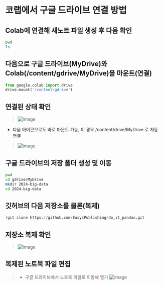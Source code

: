 # 코랩에서 구글 드라이브 연결 방법

## Colab에 연결해 새노트 파일 생성 후 다음 확인 

```sh
pwd
ls
```

## 다음으로 구글 드라이브(MyDrive)와 Colab(/content/gdrive/MyDrive)을 마운트(연결)

```python
from google.colab import drive
drive.mount('/content/gdrive')
```

## 연결된 상태 확인
> ![image](https://github.com/ai7dnn/2024-1-BDA/assets/70050528/7f95112a-bd86-4512-9a95-756dd831e668)

- 다음 아이콘으로도 바로 마운트 가능, 이 경우 /content/drive/MyDrive 로 자동 연결
> ![image](https://github.com/ai7dnn/2024-1-BDA/assets/70050528/33d8219d-9d9f-450e-adf3-a7d149c320b3)
 

## 구글 드라이브의 저장 폴더 생성 및 이동

```sh
pwd
cd gdrive/MyDrive
mkdir 2024-big-data
cd 2024-big-data
```

## 깃허브의 다음 저장소를 클론(복제)

```python
!git clone https://github.com/EasysPublishing/do_it_pandas.git
```

## 저장소 복제 확인
> ![image](https://github.com/ai7dnn/2024-1-BDA/assets/70050528/610c5160-daaa-4afd-960f-d3cb70d7102d)

## 복제된 노트북 파일 편집
> - 구글 드라이브에서 노트북 파일로 이동해 열기
> ![image](https://github.com/ai7dnn/2024-1-BDA/assets/70050528/e41e9d8e-e8dd-4e37-af72-877fc389c5e7)





